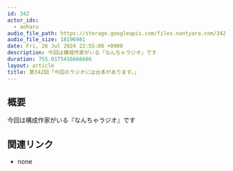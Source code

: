 ```yaml
---
id: 342
actor_ids:
  - aoharu
audio_file_path: https://storage.googleapis.com/files.nantyara.com/342.mp3
audio_file_size: 18196981
date: Fri, 26 Jul 2024 22:55:00 +0900
description: 今回は構成作家がいる『なんちゃラジオ』です
duration: 755.0175416666666
layout: article
title: 第342回「今回のラジオには台本があります。」
---
```

## 概要

今回は構成作家がいる『なんちゃラジオ』です

## 関連リンク

* none
